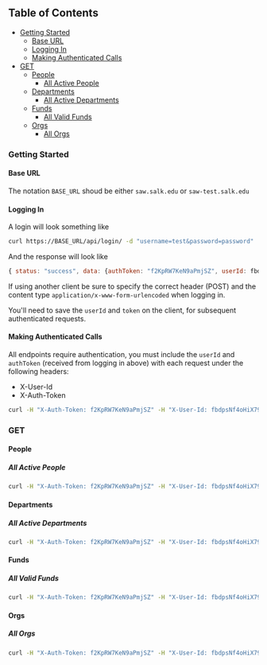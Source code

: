 ## Table of Contents

- [Getting Started](#getting-started)
  - [Base URL](#base-url)
  - [Logging In](#logging-in)
  - [Making Authenticated Calls](#making-authenticated-calls)
- [GET](#get)
  -  [People](#people)
      - [All Active People](#all-active-people)    
   - [Departments](#departments)
      - [All Active Departments](#all-active-departments)
   - [Funds](#funds)
      - [All Valid Funds](#all-valid-funds)
   - [Orgs](#orgs)
      - [All Orgs](#all-orgs)

### Getting Started

#### Base URL

The notation `BASE_URL` shoud be either `saw.salk.edu` or `saw-test.salk.edu`

#### Logging In

A login will look something like

```bash
curl https://BASE_URL/api/login/ -d "username=test&password=password"
```
And the response will look like
```javascript
{ status: "success", data: {authToken: "f2KpRW7KeN9aPmjSZ", userId: fbdpsNf4oHiX79vMJ} }
```
If using another client be sure to specify the correct header (POST) and the content type `application/x-www-form-urlencoded` when logging in.

You'll need to save the `userId` and `token` on the client, for subsequent authenticated requests.

#### Making Authenticated Calls

All endpoints require authentication, you must include the `userId` and
`authToken` (received from logging in above) with each request under the following headers:
- X-User-Id
- X-Auth-Token

```bash
curl -H "X-Auth-Token: f2KpRW7KeN9aPmjSZ" -H "X-User-Id: fbdpsNf4oHiX79vMJ" https://BASE_URL/api/people/active
```

### GET

#### People

##### All Active People

```bash
curl -H "X-Auth-Token: f2KpRW7KeN9aPmjSZ" -H "X-User-Id: fbdpsNf4oHiX79vMJ" https://BASE_URL/api/people/active
```

#### Departments

##### All Active Departments

```bash
curl -H "X-Auth-Token: f2KpRW7KeN9aPmjSZ" -H "X-User-Id: fbdpsNf4oHiX79vMJ" https://BASE_URL/api/departments/active
```

#### Funds

##### All Valid Funds

```bash
curl -H "X-Auth-Token: f2KpRW7KeN9aPmjSZ" -H "X-User-Id: fbdpsNf4oHiX79vMJ" https://BASE_URL/api/funds/all-valid-short
```

#### Orgs

##### All Orgs

```bash
curl -H "X-Auth-Token: f2KpRW7KeN9aPmjSZ" -H "X-User-Id: fbdpsNf4oHiX79vMJ" https://BASE_URL/api/orgs
```

